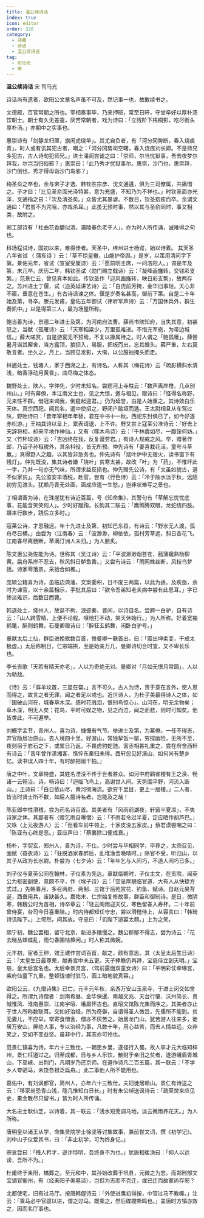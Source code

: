 ```yaml
---
title: 温公续诗话
index: true
icon: editor
order: 328
category:
  - 诗藏
  - 诗话
  - 温公续诗话
tag:
  - 司马光
  - 宋
---
```


**温公续诗话** 宋 司马光  

诗话尚有遗者，欧阳公文章名声虽不可及，然记事一也，故敢续书之。  
  
文德殿，百官常朝之所也。宰相奏事毕，乃来押班，常至日旰，守堂卒好以厚朴汤饮朝士。朝士有久无差遣，厌苦常朝者，戏为诗曰：「立残阶下梧桐影，吃尽街头厚朴汤。」亦朝中之实事也。  
  
惠崇诗有「剑静龙归匣，旗闲虎绕竿」。其尤自负者，有「河分冈势断，春入烧痕青」。时人或有讥其犯古者，嘲之：「河分冈势司空曙，春入烧痕刘长卿。不是师兄多犯古，古人诗句犯师兄。」进士潘阆尝谑之曰：「崇师，尔当忧狱事，吾去夜梦尔拜我，尔岂当归俗邪？」惠崇曰：「此乃秀才忧狱事尔。惠崇，沙门也，惠崇拜，沙门倒也，秀才得毋诣沙门岛邪？」  
  
梅圣俞之卒也，余与宋子才选、韩钦胜宗彦、沈文通遘，俱为三司僚属，共痛惜之。子才曰：「比见圣俞面光泽特甚，意为充盛，不知乃为不祥也。」时钦圣面亦光泽，文通指之曰：「次及清圣矣。」众皆尤其暴谑。不数日，钦圣抱疾而卒。余谓文通曰：「君虽不为咒咀，亦戏杀耳。」此虽无预时事，然以其与圣俞同时，事又相类，故附之。  
  
郑工部诗有「杜曲花香醲似酒，灞陵春色老于人」，亦为时人所传诵，诚难得之句也。  
  
科场程试诗，国初以来，难得佳者。天圣中，梓州进士杨谔，始以诗着。 其天圣八年省试 〈 蒲车诗 〉云：「草不惊皇辙，山能护帝舆。」是岁，以策用清问字下第。景佑元年，省试〈宣室受厘诗〉云：「愿前明主席，一问洛阳人。」谔是年及第，未几卒。庆历二年，韩钦圣试〈勋门赐立戟诗〉云：「凝峰画旛转，交铩彩支繁。」范景仁云，曾见真本如此。传钦圣作「迎风画旛转，映日彩支繁」，故两存之。苏州进士丁偃，试〈迩英延讲艺诗〉云：「白虎前芳掩，金华旧事轻。天心非不寤，垂意在苍生。」有古诗讽谏之体。偃是岁奏名甚高，御前下第。自是二十年始及第，寻卒。滕元发甫，皇佑五年御试〈律听军声诗〉云：「万国休兵外，群生奏凯中。」以是得第三人，最为场屋所称。  
  
鲍当善为诗，景德二年进士及第，为河南府法曹。薛尚书映知府，当失其意，初甚怒之，当献〈孤雁诗〉云：「天寒稻粱少，万里孤难进。不惜充军庖，为带边城信。」薛大嗟赏，自是游宴无不预焉，不复以掾属待之。时人谓之「鲍孤雁」。薛尝暑月诣其廨舍，当方露顶，狼狈入，易服，把板而出，忘其纀头。薛严重，左右莫敢言者。坐久之，月上，当顾见发影，大惭，以公服袖掩头而走。  
  
林逋处士，钱塘人，家于西湖之上，有诗名。人称其〈梅花诗〉云「疏影横斜水清浅，暗香浮动月黄昏」，曲尽梅之体态。  
  
魏野处士，陕人，字仲先，少时未知名。尝题河上寺柱云：「数声离岸橹，几点别州山。」时有幕僚，本江南文士也，见之大惊，邀与相见，赠诗曰：「怪得名称野，元来性不群。借冠来谒我，倒屣起迎君。」仍为延誉，由是人始重之。其诗效白乐天体。真宗西祀，闻其名，遣中使招之，野闭户踰垣而遁。王太尉相旦从车驾过陜，野贻诗曰：「昔年宰相年年替，君在中书十一秋。西祀东封俱已了，如今好逐赤松游。」王袖其诗以呈上，累表请退，上不许。野又尝上寇莱公准诗云：「好去上天辞将相，却来平地作神仙。」又有〈啄木鸟诗〉云：「千林蠹如尽，一腹馁何妨。」又〈竹杯珓诗〉云：「吉凶终在我，反复谩劳君。」有诗人规戒之风。卒，赠著作郎，乃诏子孙租税外，其余科役，皆无所预。仲先诗有「妻喜栽花活，童夸斗草赢。」真得野人之趣，以其皆非急务也。仲先诗有「烧叶炉中无宿火，读书窗下有残灯」。仲先既没，集其诗者嫌「烧叶」贫寒太甚，故改「叶」为「药」，不惟坏此一字，乃并一句亦无气味，所谓求益反损也。仲先赠先公诗，有「文虽如貌古，道不似家贫」。先公监安丰酒税，赴官，尝有〈行色诗〉云：「冷于陂水淡于秋，远陌初穷见渡头。犹赖丹青无处画，画成应遣一生愁。」岂非状难写之景也。  
  
丁相谓善为诗，在珠崖犹有诗近百篇，号《知命集》，其警句有「草解忘忧忧底事，花能含笑笑何人」。少时好蹴踘，长韵其二联云：「鹰鹘腾双眼，龙蛇绕四肢。蹑来行数步，跷后立多时。」  
  
寇莱公诗，才思融远。年十九进士及第，初知巴东县，有诗云：「野水无人渡，孤舟尽日横。」由尝为〈江南春〉云：「波渺渺，柳依依，孤村芳草远，斜日杏花飞。江南春尽离肠断，苹满汀洲人未归。」为人脍炙。  
  
陈文惠公尧佐能为诗。世称其〈吴江诗〉云：「平波渺渺烟苍苍，菰蒲纔熟杨柳黄。扁舟系岸不忍去，秋风斜日鲈鱼香。」又尝有诗云：「雨网蛛丝断，风枝鸟梦摇。诗家零落景，采拾合如樵。」  
  
庞颖公籍喜为诗，虽临边典藩，文案委积，日不废三两篇，以此为适。及疾亟，余时为谏官，以十余篇相示，手批其后曰：「欲令吾弟知老夫病中尝有此思耳。」字已惨淡难识，后数日而薨。  
  
韩退处士，绛州人，放诞不拘，浪迹秦、晋间，以诗自名。尝跨一白驴，自有诗云：「山人跨雪精，上便不论程。嗅地打不动，笑天休始行。」为人所称。好着宽袖鹤氅，醉则鹤舞，石曼卿赠诗曰：「醉狂玄鹤舞，闲卧白驴号。」  
  
章献太后上仙，群臣进挽歌数百首，惟曼卿一联首出，曰：「震出坤柔变，干成太极虚。」太后称制日，仁宗端拱，至是始亲万几，曼卿诗切合时宜，又不卑长乐也。  
  
李长吉歌「天若有晴天亦老」，人以为奇绝无对。曼卿对「月如无恨月常圆」，人以为勍敌。  
  
《诗》云：「牂羊坟首，三星在罶。」言不可久。古人为诗，贵于意在言外，使人思而得之，故言之者无罪，闻之者足以戒也。近世诗人，为杜子美最得诗人之体，如「国破山河在，城春草木深。感时花溅泪，恨别鸟惊心」。山河在，明无余物矣；草木深，明无人矣；花鸟，平时可娱之物，见之而泣，闻之而悲，则时可知矣。他皆类此，不可遍举。  
  
刘概字孟节，青州人。喜为诗，慷慨有气节。举进士及第，为幕僚。一任不得志，弃官隐居冶原山，去人境四十里。好游山，常独挈饭一罂，穷探幽险，无所不至，夜则宿于岩石之下，或累日乃返，不畏虎豹蛇虺。富丞相甚礼重之，尝在府舍西轩有诗云：「昔年曾作潇湘客，憔悴东秦归未得。西轩忽见好溪山，如何尚有楚乡忆。读书误人四十年，有时醉把阑干拍。」  
  
唐之中叶，文章特盛，其姓名湮没不传于世者甚众。如河中府鹳雀楼有王之涣、畅诸一云畅当。诗，畅诗曰：「迥临飞鸟上，高谢世人间。天势围平野，河流入断山。」王诗曰：「白日依山尽，黄河彻海流。欲穷千里目，更上一层楼。」二人者，皆当时贤士所不数，如后人擅诗名者，岂能及之哉！  
  
陈亚郎中性滑稽，尝为药名诗百首。其美者有「风雨前湖夜，轩窗半夏凉」，不失诗家之体。其鄙者有〈赠乞雨自曝僧〉云：「不雨若令过半夏，定应晒作胡芦巴。」又咏〈上元夜游人〉云：「但看车前牛领上，十家皮没五家皮。」蔡君谟尝嘲之曰：「陈亚有心终是恶。」亚应声曰：「蔡襄除口便成衰。」  
  
杨朴，字契玄，郑州人，善为诗，不仕。少时尝与毕相同学，毕荐之，太宗召见，面赋〈蓑衣诗〉云：「狂脱酒家春醉后，乱堆渔舍晚晴时。」除官不受，听归山，以其子从政为长水尉。朴尝为〈七夕诗〉云：「年年乞与人间巧，不道人间巧已多。」  
  
刘子仪与夏英公同在翰林，子仪素为先达。章献临朝时，子仪主文，在贡院，闻英公为枢密副使，意颇不平，作〈堠子诗〉云：「空呈厚貌临官道，大有人从快捷方式过。」先朝春月，多召两府、两制、三馆于后苑赏花、钓鱼、赋诗。自赵元昊背诞，西垂用兵，废缺甚久。嘉佑末，仁宗始复修故事，群臣和御制诗。是日，微阴寒，韩魏公时为首相，诗卒章云：「轻云阁雨迎天仗，寒色留春入寿杯。二十年前曾侍宴，台司今日喜重陪。」时内侍都知任守忠，尝以滑稽侍上，从容言曰：「韩琦诗讥陛下。」上愕然，问其故。守忠曰：「讥陛下游宴太频。」上为之笑。  
  
熙宁初，魏公罢相，留守北京，新进多陵慢之。魏公郁郁不得志，尝为诗云：「花去晓丛蜂蝶乱，雨匀春圃桔槔闲。」时人称其微婉。  
  
元丰初，宦者王绅，效王建作宫词百首，献之，颇有意思。其〈太皇太后生日诗〉云：「太皇生日最尊荣，献寿宫中未五更。天子捧觞仍再拜，宝慈侍立到天明。」宝慈，皇太后宫名也。太后幸景灵宫，〈驾前露面双童女诗〉曰：「平明彩仗幸琳宫，紫府仙童下九重。整顿珑璁时驻马，画工暗地貌真容。」  
  
欧阳公云，《九僧诗集》已亡。元丰元年秋，余游万安山玉泉寺，于进士闵交如舍得之。所谓九诗僧者：剑南希昼、金华保暹、南越文兆、天台行肇、沃州简长、贵城惟凤、淮南惠崇、江南宇昭、峨眉怀古也。直昭文馆陈充集而序之。其美者亦止于世人所称数联耳。交如好治经，所为奇僻，自谓得圣人微旨，先儒所不能到。贫无妻儿，不应举，常寄食僧舍，僧亦不厌苦之。始居龙门山，犹苦游人往来多，徙居万安山，屏绝人事，专以治经为事，凡数十年，用心益苦，而去人情益远，众非笑之，交如不变益坚。虽非中行，其志亦可怜也。  
  
范景仁镇喜为诗，年六十三致仕。一朝思乡里，遂径行入蜀。故人李才元大临知梓州，景仁枉道过之。归至成都，日与乡人乐饮，散财于亲旧之贫者，遂游峨眉青城山，下巫峡、出荆门，凡期岁乃还京师。在道作诗凡二百五篇，其一联云：「不学乡人夸驷马，未饶吾祖泛扁舟。」此二事他人所不能用也。  
  
嘉佑中，有刘讽都官，简州人，亦年六十三致仕，夫妇徙居赖山。景仁有诗送之云：「移家尚恐青山浅，隐几惟知白日长。」时有朱公绰送讽诗云：「疏草焚来应见史，橐金散尽只留书。」皆为时人所传诵。  
  
大名进士耿仙芝，以诗着，其一联云：「浅水短芜调马地，淡云微雨养花天。」为人所称。  
  
唐明皇以诸王从学，命集贤院学士徐坚等讨集故事，兼前世文词，撰《初学记》。刘中山子仪爱其书，曰：「非止初学，可为终身记。」  
  
宗衮尝曰：「残人矜才，逆诈恃明，吾终身不为也。」犹唐相崔涣曰：「抑人以远谤，吾所不为。」  
  
杜甫终于耒阳，槁葬之。至元和中，其孙始改葬于巩县，元微之为志。而郑刑部文宝谪官衡州，有〈经耒阳子美墓诗〉，岂但为志而不克迁，或已迁而故冢尚存邪？  
  
北都使宅，旧有过马厅。按唐韩偓诗云：「外使进鹰初得按，中官过马不教嘶。」注云：「乘马必中官驭以进，谓之过马。既乘之，然后碟躞嘶鸣也。」盖唐时方镇亦效之，因而名厅事也。  
